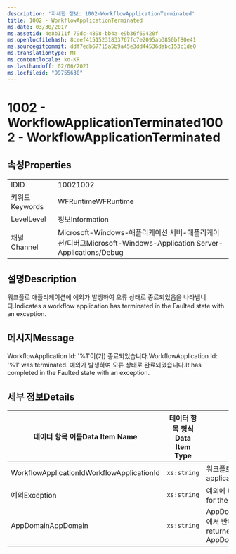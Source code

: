 ```yaml
---
description: '자세한 정보: 1002-WorkflowApplicationTerminated'
title: 1002 - WorkflowApplicationTerminated
ms.date: 03/30/2017
ms.assetid: 4e8b111f-79dc-4898-bb4a-e9b36f69420f
ms.openlocfilehash: 8ceef41515231833767fc7e2095ab3850bf80e41
ms.sourcegitcommit: ddf7edb67715a5b9a45e3dd44536dabc153c1de0
ms.translationtype: MT
ms.contentlocale: ko-KR
ms.lasthandoff: 02/06/2021
ms.locfileid: "99755630"
---
```

# <a name="1002---workflowapplicationterminated"></a><span data-ttu-id="e544d-103">1002 - WorkflowApplicationTerminated</span><span class="sxs-lookup"><span data-stu-id="e544d-103">1002 - WorkflowApplicationTerminated</span></span>

## <a name="properties"></a><span data-ttu-id="e544d-104">속성</span><span class="sxs-lookup"><span data-stu-id="e544d-104">Properties</span></span>  
  
|||  
|-|-|  
|<span data-ttu-id="e544d-105">ID</span><span class="sxs-lookup"><span data-stu-id="e544d-105">ID</span></span>|<span data-ttu-id="e544d-106">1002</span><span class="sxs-lookup"><span data-stu-id="e544d-106">1002</span></span>|  
|<span data-ttu-id="e544d-107">키워드</span><span class="sxs-lookup"><span data-stu-id="e544d-107">Keywords</span></span>|<span data-ttu-id="e544d-108">WFRuntime</span><span class="sxs-lookup"><span data-stu-id="e544d-108">WFRuntime</span></span>|  
|<span data-ttu-id="e544d-109">Level</span><span class="sxs-lookup"><span data-stu-id="e544d-109">Level</span></span>|<span data-ttu-id="e544d-110">정보</span><span class="sxs-lookup"><span data-stu-id="e544d-110">Information</span></span>|  
|<span data-ttu-id="e544d-111">채널</span><span class="sxs-lookup"><span data-stu-id="e544d-111">Channel</span></span>|<span data-ttu-id="e544d-112">Microsoft-Windows-애플리케이션 서버-애플리케이션/디버그</span><span class="sxs-lookup"><span data-stu-id="e544d-112">Microsoft-Windows-Application Server-Applications/Debug</span></span>|  
  
## <a name="description"></a><span data-ttu-id="e544d-113">설명</span><span class="sxs-lookup"><span data-stu-id="e544d-113">Description</span></span>  

 <span data-ttu-id="e544d-114">워크플로 애플리케이션에 예외가 발생하여 오류 상태로 종료되었음을 나타냅니다.</span><span class="sxs-lookup"><span data-stu-id="e544d-114">Indicates a workflow application has terminated in the Faulted state with an exception.</span></span>  
  
## <a name="message"></a><span data-ttu-id="e544d-115">메시지</span><span class="sxs-lookup"><span data-stu-id="e544d-115">Message</span></span>  

 <span data-ttu-id="e544d-116">WorkflowApplication Id: '%1'이(가) 종료되었습니다.</span><span class="sxs-lookup"><span data-stu-id="e544d-116">WorkflowApplication Id: '%1' was terminated.</span></span> <span data-ttu-id="e544d-117">예외가 발생하여 오류 상태로 완료되었습니다.</span><span class="sxs-lookup"><span data-stu-id="e544d-117">It has completed in the Faulted state with an exception.</span></span>  
  
## <a name="details"></a><span data-ttu-id="e544d-118">세부 정보</span><span class="sxs-lookup"><span data-stu-id="e544d-118">Details</span></span>  
  
|<span data-ttu-id="e544d-119">데이터 항목 이름</span><span class="sxs-lookup"><span data-stu-id="e544d-119">Data Item Name</span></span>|<span data-ttu-id="e544d-120">데이터 항목 형식</span><span class="sxs-lookup"><span data-stu-id="e544d-120">Data Item Type</span></span>|<span data-ttu-id="e544d-121">설명</span><span class="sxs-lookup"><span data-stu-id="e544d-121">Description</span></span>|  
|--------------------|--------------------|-----------------|  
|<span data-ttu-id="e544d-122">WorkflowApplicationId</span><span class="sxs-lookup"><span data-stu-id="e544d-122">WorkflowApplicationId</span></span>|`xs:string`|<span data-ttu-id="e544d-123">워크플로 애플리케이션 ID</span><span class="sxs-lookup"><span data-stu-id="e544d-123">The workflow application id</span></span>|  
|<span data-ttu-id="e544d-124">예외</span><span class="sxs-lookup"><span data-stu-id="e544d-124">Exception</span></span>|`xs:string`|<span data-ttu-id="e544d-125">예외에 대한 예외 정보</span><span class="sxs-lookup"><span data-stu-id="e544d-125">The exception details for the exception</span></span>|  
|<span data-ttu-id="e544d-126">AppDomain</span><span class="sxs-lookup"><span data-stu-id="e544d-126">AppDomain</span></span>|`xs:string`|<span data-ttu-id="e544d-127">AppDomain.CurrentDomain.FriendlyName에서 반환되는 문자열입니다.</span><span class="sxs-lookup"><span data-stu-id="e544d-127">The string returned by AppDomain.CurrentDomain.FriendlyName.</span></span>|
